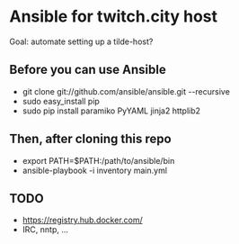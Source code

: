 # Ansible for twitch.city host

Goal: automate setting up a tilde-host?

## Before you can use Ansible

* git clone git://github.com/ansible/ansible.git --recursive
* sudo easy\_install pip
* sudo pip install paramiko PyYAML jinja2 httplib2

## Then, after cloning this repo
* export PATH=$PATH:/path/to/ansible/bin
* ansible-playbook -i inventory main.yml

## TODO
* https://registry.hub.docker.com/
* IRC, nntp, ...
